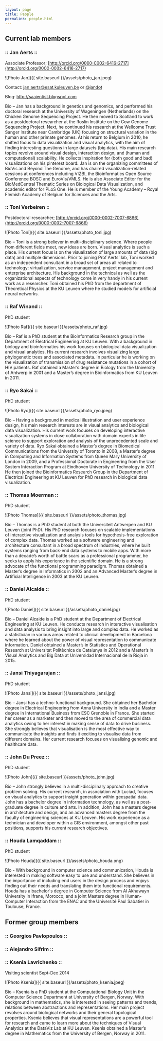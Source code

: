 ```yaml
---
layout: page
title: People
permalink: people.html
---
```

## Current lab members

### :: Jan Aerts ::

Associate Professor; [http://orcid.org/0000-0002-6416-2717](http://orcid.org/0000-0002-6416-2717)

![Photo Jan]({{ site.baseurl }}/assets/photo_jan.jpeg)

Contact: jan.aerts@esat.kuleuven.be or [@jandot](http://twitter.com/jandot)

Blog: http://saaientist.blogspot.com

Bio – Jan has a background in genetics and genomics, and performed his doctoral research at the University of Wageningen (Netherlands) on the Chicken Genome Sequencing Project. He then moved to Scotland to work as a postdoctoral researcher at the Roslin Institute on the Cow Genome Sequencing Project. Next, he continued his research at the Wellcome Trust Sanger Institute near Cambridge (UK) focusing on structural variation in the human and other primate genomes. At his return to Belgium in 2010, he shifted focus to data visualization and visual analytics, with the aim of finding interesting questions in large datasets (big data). His main research topics revolve around visual design, interaction design, and (human and computational) scalability. He collects inspiration for (both good and bad) visualizations on his pinterest board.
Jan is on the organizing committees of BioVis and Beyond The Genome, and has chaired visualization-related sessions at conferences including VIZBI, the Bioinformatics Open Source Conference BOSC and EuroVis/VMLS. He is also Associate Editor for the BioMedCentral Thematic Series on Biological Data Visualization, and academic editor for PLoS One. He is member of the Young Academy – Royal Flemish Academy of Belgium for Sciences and the Arts.

### :: Toni Verbeiren ::

Postdoctoral researcher; [http://orcid.org/0000-0002-7007-6866](http://orcid.org/0000-0002-7007-6866)

![Photo Toni]({{ site.baseurl }}/assets/photo_toni.jpg)

Bio – Toni is a strong believer in multi-disciplinary science. Where people from different fields meet, new ideas are born. Visual analytics is such a place. His current focus is on the visualization of large amounts of data (big data) and multiple dimensions.
Prior to joining Prof Aerts’ lab, Toni worked as an independent consultant in a broad set of areas all related to technology: virtualization, service management, project management and enterprise architecture. His background in the technical as well as the organizational aspects of technology come in very handy in his current work as a researcher.
Toni obtained his PhD from the department of Theoretical Physics at the KU Leuven where he studied models for artificial neural networks.

### :: Raf Winand ::

PhD student

![Photo Raf]({{ site.baseurl }}/assets/photo_raf.jpg)

Bio – Raf is a PhD student at the Bioinformatics Research group in the Department of Electrical Engineering at KU Leuven. With a background in biology and bioinformatics his work focuses on biological data visualization and visual analytics. His current research involves visualizing large phylogenetic trees and associated metadata. In particular he is working on the visualization of transmission of drug resistance mutations in a cohort of HIV patients.
Raf obtained a Master’s degree in Biology from the University of Antwerp in 2001 and a Master’s degree in Bioinformatics from KU Leuven in 2011.

### :: Ryo Sakai ::

PhD student

![Photo Ryo]({{ site.baseurl }}/assets/photo_ryo.jpeg)

Bio – Having a background in medical illustration and user experience design, his main research interests are in visual analytics and biological data visualization. His current work focuses on developing interactive visualization systems in close collaboration with domain experts in life science to support exploration and analysis of the unprecedented scale and variety of data.
Ryo Sakai obtained a Master’s degree in Biomedical Communications from the University of Toronto in 2008, a Master’s degree in Computing and Information Systems from Queen Mary University of London in 2009, and a Professional Doctorate in Engineering from the User System Interaction Program at Eindhoven University of Technology in 2011. He then joined the Bioinformatics Research Group in the Department of Electrical Engineering at KU Leuven for PhD research in biological data visualization.

### :: Thomas Moerman ::

PhD student

![Photo Thomas]({{ site.baseurl }}/assets/photo_thomas.jpg)

Bio – Thomas is a PhD student at both the Universiteit Antwerpen and KU Leuven (joint PhD).
His PhD research focuses on scalable implementations of interactive visualization and
analysis tools for hypothesis-free exploration of complex data.
Thomas worked as a software engineering and architecture consultant in a broad spectrum
of industries, where he built systems ranging from back-end data systems to mobile apps.
With more than a decade’s worth of battle scars as a professional programmer, he
seeks to apply his experience in the scientific domain. He is a strong advocate of
the functional programming paradigm.
Thomas obtained a Master’s degree in Informatics in 2002 and an Advanced Master’s
degree in Artificial Intelligence in 2003 at the KU Leuven.

### :: Daniel Alcaide ::

PhD student

![Photo Daniel]({{ site.baseurl }}/assets/photo_daniel.jpg)

Bio – Daniel Alcaide is a PhD student at the Department of Electrical Engineering at KU Leuven. He conducts research in interactive visualisation and data analysis to bring insight into large and complex data. He worked as a statistician in various areas related to clinical development in Barcelona where he learned about the power of visual representation to communicate information.
Daniel obtained a Master’s in Statistics and Operational Research at Universitat Politècnica de Catalunya in 2012 and a Master’s in Visual Analytics and Big Data at Universidad Internacional de la Rioja in 2015.

### :: Jansi Thiyagarajan ::

PhD student

![Photo Jansi]({{ site.baseurl }}/assets/photo_jansi.jpg)

Bio – Jansi has a techno-functional background. She obtained her Bachelor degree in Electrical Engineering from Anna University in India and a Master degree in International Business from ESC Grenoble in France. She started her career as a marketer and then moved to the area of commercial data analytics owing to her interest in making sense of data to drive business. She strongly believes that visualisation is the most effective way to communicate the insights and finds it exciting to visualise data from different domains. Her current research focuses on visualising genomic and healthcare data.

### :: John Du Preez ::

PhD student

![Photo John]({{ site.baseurl }}/assets/photo_john.jpg)

Bio – John strongly believes in a multi-disciplinary approach to creative problem solving. His current research, in association with Luciad, focuses on visual analytics to support insight generation within geospatial data. John has a bachelor degree in information technology, as well as a post-graduate degree in culture and arts. In addition, John has a masters degree in architecture and design, and an advanced masters degree from the faculty of engineering sciences at KU Leuven. His work experience as a technician and developer within a GIS environment, amongst other past positions, supports his current research objectives.

### :: Houda Lamqaddam ::

PhD student

![Photo Houda]({{ site.baseurl }}/assets/photo_houda.png)

Bio - With background in computer science and communication, Houda is interested in making software easy to use and understand. She believes in the importance of including end users in the design process and enjoys finding out their needs and translating them into functional requirements.
Houda has a bachelor's degree in Computer Science from Al Akhawayn University in Ifrane, Morocco, and a joint Masters degree in Human-Computer Interaction from the ENAC and the Université Paul Sabatier in Toulouse, France.

## Former group members

### :: Georgios Pavlopoulos ::

### :: Alejandro Sifrim ::

### :: Ksenia Lavrichenko ::

Visiting scientist Sept-Dec 2014

![Photo Ksenia]({{ site.baseurl }}/assets/photo_ksenia.jpeg)

Bio – Ksenia is a PhD student at the Computational Biology Unit in the Computer Science Department at University of Bergen, Norway.  With background in mathematics, she is interested in seeing patterns and trends, relations between abstractions and representations. Her main project revolves around biological networks and their general topological properties. Ksenia believes that visual representations are a powerful tool for research and came to learn more about the techniques of Visual Analytics at the DataViz Lab at KU Leuven.
Ksenia obtained a Master’s degree in Mathematics from the University of Bergen, Norway in 2011.
